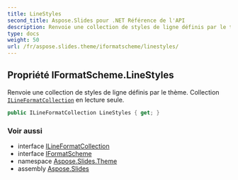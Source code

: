 ```yaml
---
title: LineStyles
second_title: Aspose.Slides pour .NET Référence de l'API
description: Renvoie une collection de styles de ligne définis par le thème. Collection ILineFormatCollection en lecture seule aspose.slides.theme/ilineformatcollection.
type: docs
weight: 50
url: /fr/aspose.slides.theme/iformatscheme/linestyles/
---
```


## Propriété IFormatScheme.LineStyles

Renvoie une collection de styles de ligne définis par le thème. Collection [`ILineFormatCollection`](../../ilineformatcollection) en lecture seule.

```csharp
public ILineFormatCollection LineStyles { get; }
```

### Voir aussi

* interface [ILineFormatCollection](../../ilineformatcollection)
* interface [IFormatScheme](../../iformatscheme)
* namespace [Aspose.Slides.Theme](../../iformatscheme)
* assembly [Aspose.Slides](../../../)

<!-- NE PAS MODIFIER : généré par xmldocmd pour Aspose.Slides.dll -->